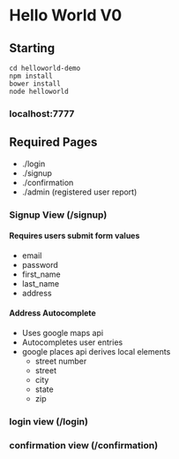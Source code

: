 # Hello World V0

## Starting
```git clone https://github.com/ecommerce-technician/helloworld-demo
cd helloworld-demo
npm install
bower install
node helloworld
```

### localhost:7777

## Required Pages
 - ./login
 - ./signup
 - ./confirmation
 - ./admin (registered user report)

### Signup View (/signup)
#### Requires users submit form values
 - email
 - password
 - first_name
 - last_name
 - address

#### Address Autocomplete
 - Uses google maps api
 - Autocompletes user entries
 - google places api derives local elements
   - street number
   - street
   - city
   - state
   - zip
  
### login view (/login)

### confirmation view (/confirmation)
